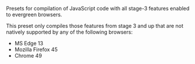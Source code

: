 Presets for compilation of JavaScript code with all stage-3 features enabled to evergreen browsers.

This preset only compiles those features from stage 3 and up that are not natively supported by any of the following browsers:

- MS Edge 13
- Mozilla Firefox 45
- Chrome 49
